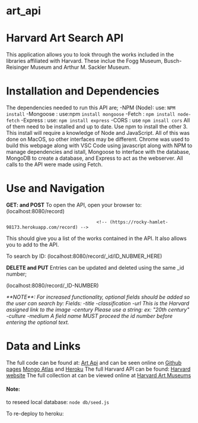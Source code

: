 # art_api
# Harvard Art Search API


This application allows you to look through the works included in the libraries affiliated with Harvard. These inclue the Fogg Museum, Busch-Reisinger Museum and Arthur M. Sackler Museum.  


# **Installation and Dependencies**
The dependencies needed to run this API are; 
    -NPM (Node): use: `NPM install`
    -Mongoose : use:npm `install mongoose`
    -Fetch : `npm install node-fetch`
    -Express : use: `npm install express`
    -CORS : use `npm insall cors`
All of them need to be installed and up to date. Use npm to install the other 3. This install will require a knowledge of Node and JavaScript. All of this was done on MacOS, so other interfaces may be different. Chrome was used to build this webpage along with VSC Code using javascript along with NPM to manage dependencies and istall, Mongoose to interface with the database, MongoDB to create a database, and Express to act as the webserver. All calls to the API were made using Fetch.

# **Use and Navigation**
**GET: and POST**
To open the API, open your browser to: (localhost:8080/record) 

                                      <!-- (https://rocky-hamlet-98173.herokuapp.com/record) -->

This should give you a list of the works contained in the API. It also allows you to add to the API. 

To search by ID: (localhost:8080/record/_id/ID_NUBMER_HERE)
                <!-- (https://rocky-hamlet-98173.herokuapp.com/record/_id/idValue) -->

**DELETE and PUT**
Entries can be updated and deleted using the same _id number;

(localhost:8080/record/_ID-NUMBER)
<!-- (https://rocky-hamlet-98173.herokuapp.com/record/_idValue) -->

<em>
**NOTE**: For increased functionality, optional fields should be added so the user can search by:
Fields:
    -title
    -classification
    -url  <em>This is the Harvard assigned link to the image</em>
    -century  <em>Please use a string: ex: "20th century" </em>
    -culture
    -medium
 A field name MUST proceed the id number before entering the optional text.
</em>


# **Data and Links**
The full code can be found at: [Art Api](https://github.com/butterfly1of4/art_api) and can be seen online on [Github pages](https://butterfly1of4.github.io/art_api/) [Mongo Atlas](link) and [Heroku](https://rocky-hamlet-98173.herokuapp.com/)
The full Harvard API can be found: 
[Harvard website](https://github.com/harvardartmuseums/api-docs)
The full collection at can be viewed online at [Harvard Art Museums](https://www.harvardartmuseums.org/)


#### Note: 
to reseed local database: 
```node db/seed.js```

To re-deploy to heroku: 
```
